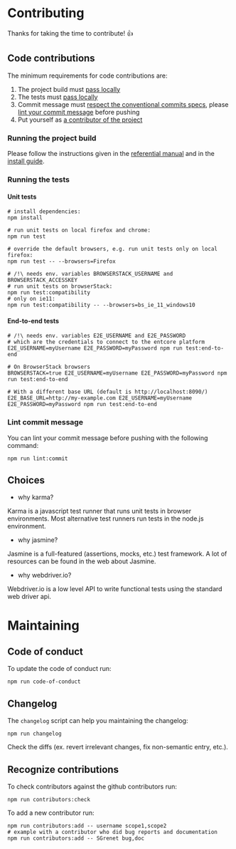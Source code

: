# Contributing

Thanks for taking the time to contribute! :+1:

## Code contributions

The minimum requirements for code contributions are:

1. The project build must
   [pass locally](#running-the-project-build)
2. The tests must
   [pass locally](#running-the-tests)
3. Commit message must
   [respect the conventional commits specs](https://www.conventionalcommits.org),
   please [lint your commit message](#lint-commit-message) before pushing
4. Put yourself as
   [a contributor of the project](#recognize-contributions)

### Running the project build

Please follow the instructions given in the [referential manual](https://opendigitaleducation.gitbooks.io/reference-manual/content/)
and in the [install guide](INSTALL.md).

### Running the tests

#### Unit tests

```shell
# install dependencies:
npm install

# run unit tests on local firefox and chrome:
npm run test

# override the default browsers, e.g. run unit tests only on local firefox:
npm run test -- --browsers=Firefox

# /!\ needs env. variables BROWSERSTACK_USERNAME and BROWSERSTACK_ACCESSKEY
# run unit tests on browserStack:
npm run test:compatibility
# only on ie11:
npm run test:compatibility -- --browsers=bs_ie_11_windows10
```

#### End-to-end tests

```shell
# /!\ needs env. variables E2E_USERNAME and E2E_PASSWORD
# which are the credentials to connect to the entcore platform
E2E_USERNAME=myUsername E2E_PASSWORD=myPassword npm run test:end-to-end

# On BrowserStack browsers
BROWSERSTACK=true E2E_USERNAME=myUsername E2E_PASSWORD=myPassword npm run test:end-to-end

# With a different base URL (default is http://localhost:8090/)
E2E_BASE_URL=http://my-example.com E2E_USERNAME=myUsername E2E_PASSWORD=myPassword npm run test:end-to-end
```

### Lint commit message

You can lint your commit message before pushing with the following command:
```shell
npm run lint:commit
```

## Choices

- why karma?

Karma is a javascript test runner that runs unit tests in browser environments.
Most alternative test runners run tests in the node.js environment.

- why jasmine?

Jasmine is a full-featured (assertions, mocks, etc.) test framework.
A lot of resources can be found in the web about Jasmine.

- why webdriver.io?

Webdriver.io is a low level API to write functional tests using the standard web driver api.

# Maintaining

## Code of conduct

To update the code of conduct run:

```shell
npm run code-of-conduct
```

## Changelog

The `changelog` script can help you maintaining the changelog:

```shell
npm run changelog
```

Check the diffs (ex. revert irrelevant changes, fix non-semantic entry, etc.).

## Recognize contributions

To check contributors against the github contributors run:

```shell
npm run contributors:check
```

To add a new contributor run:

```shell
npm run contributors:add -- username scope1,scope2
# example with a contributor who did bug reports and documentation
npm run contributors:add -- SGrenet bug,doc
```